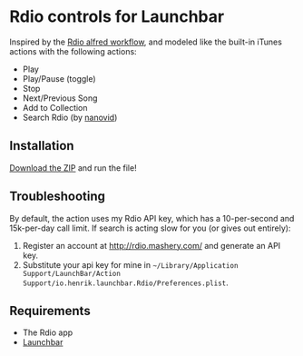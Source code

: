 # Rdio controls for Launchbar

Inspired by the
[Rdio alfred workflow](http://dferg.us/rdio-workflow-for-alfred-2/), and modeled
like the built-in iTunes actions with the following actions:

* Play
* Play/Pause (toggle)
* Stop
* Next/Previous Song
* Add to Collection
* Search Rdio (by [nanovid](http://nanovivid.com/))

## Installation

[Download the ZIP](https://github.com/hlissner/lb6-rdio/archive/master.zip) and run the file!

## Troubleshooting

By default, the action uses my Rdio API key, which has a 10-per-second and 15k-per-day
call limit. If search is acting slow for you (or gives out entirely):

1. Register an account at http://rdio.mashery.com/ and generate an API key.
2. Substitute your api key for mine in `~/Library/Application Support/LaunchBar/Action
   Support/io.henrik.launchbar.Rdio/Preferences.plist`.

## Requirements

* The Rdio app
* [Launchbar](http://www.obdev.at/products/launchbar/index.html)
